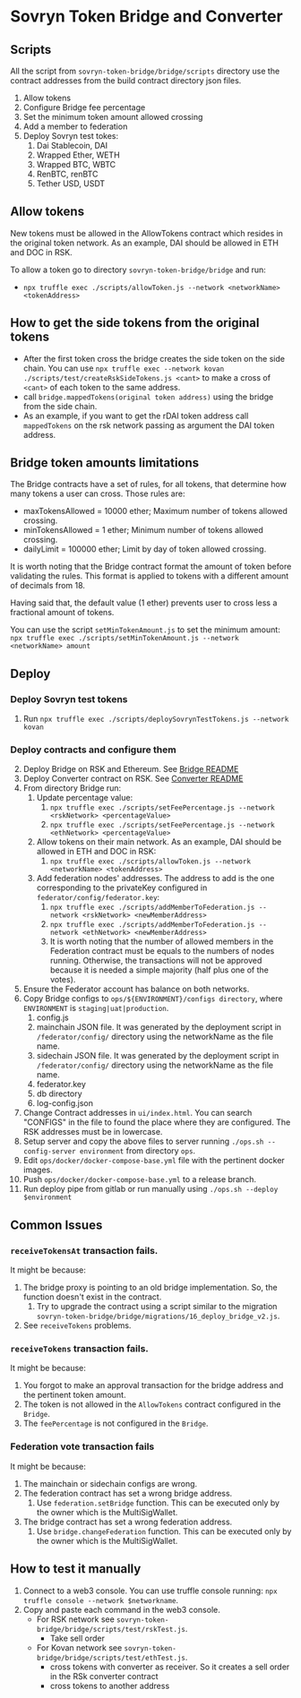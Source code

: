 # Sovryn Token Bridge and Converter

## Scripts
All the script from `sovryn-token-bridge/bridge/scripts` directory use the contract addresses from the build contract directory json files.

1. Allow tokens
2. Configure Bridge fee percentage
3. Set the minimum token amount allowed crossing
4. Add a member to federation
5. Deploy Sovryn test tokes: 
   1. Dai Stablecoin, DAI
   2. Wrapped Ether, WETH
   3. Wrapped BTC, WBTC
   4. RenBTC, renBTC
   5. Tether USD, USDT


## Allow tokens
New tokens must be allowed in the AllowTokens contract which resides in the original token network. As an example, DAI should be allowed in ETH and DOC in RSK.

To allow a token go to directory `sovryn-token-bridge/bridge` and run:
 - `npx truffle exec ./scripts/allowToken.js --network <networkName> <tokenAddress>`

## How to get the side tokens from the original tokens
- After the first token cross the bridge creates the side token on the side chain. You can use `npx truffle exec --network kovan ./scripts/test/createRskSideTokens.js <cant>` to make a cross of `<cant>` of each token to the same address.
- call `bridge.mappedTokens(original token address)` using the bridge from the side chain.
- As an example, if you want to get the rDAI token address call `mappedTokens` on the rsk network passing as argument the DAI token address.

## Bridge token amounts limitations
The Bridge contracts have a set of rules, for all tokens, that determine how many tokens a user can cross. Those rules are:
- maxTokensAllowed = 10000 ether; Maximum number of tokens allowed crossing.
- minTokensAllowed = 1 ether; Minimum number of tokens allowed crossing.
- dailyLimit = 100000 ether; Limit by day of token allowed crossing.

It is worth noting that the Bridge contract format the amount of token before validating the rules. This format is applied to tokens with a different amount of decimals from 18.

Having said that, the default value (1 ether) prevents user to cross less a fractional amount of tokens.

You can use the script `setMinTokenAmount.js` to set the minimum amount:
  `npx truffle exec ./scripts/setMinTokenAmount.js --network <networkName> amount`

## Deploy

### Deploy Sovryn test tokens
1. Run `npx truffle exec ./scripts/deploySovrynTestTokens.js --network kovan`

### Deploy contracts and configure them
2. Deploy Bridge on RSK and Ethereum. See [Bridge README](./sovryn-token-bridge/bridge/README.md)
3. Deploy Converter contract on RSK. See [Converter README](./token-converter/README.md)
4. From directory Bridge run:
   1. Update percentage value:
      1. `npx truffle exec ./scripts/setFeePercentage.js --network <rskNetwork> <percentageValue>`
      2. `npx truffle exec ./scripts/setFeePercentage.js --network <ethNetwork> <percentageValue>`
   2. Allow tokens on their main network. As an example, DAI should be allowed in ETH and DOC in RSK:
      1. `npx truffle exec ./scripts/allowToken.js --network <networkName> <tokenAddress>`
   3. Add federation nodes' addresses. The address to add is the one corresponding to the privateKey configured in `federator/config/federator.key`:
      1. `npx truffle exec ./scripts/addMemberToFederation.js --network <rskNetwork> <newMemberAddress>`
      2. `npx truffle exec ./scripts/addMemberToFederation.js --network <ethNetwork> <newMemberAddress>`
      3. It is worth noting that the number of allowed members in the Federation contract must be equals to the numbers of nodes running. Otherwise, the transactions will not be approved because it is needed a simple majority (half plus one of the votes).
5. Ensure the Federator account has balance on both networks.
6. Copy Bridge configs to `ops/${ENVIRONMENT}/configs directory`, where `ENVIRONMENT` is `staging|uat|production`.
   1. config.js
   2. mainchain JSON file. It was generated by the deployment script in `/federator/config/` directory using the networkName as the file name.
   3. sidechain JSON file. It was generated by the deployment script in `/federator/config/` directory using the networkName as the file name.
   4. federator.key
   5. db directory
   6. log-config.json
7. Change Contract addresses in `ui/index.html`. You can search "CONFIGS" in the file to found the place where they are configured. The RSK addresses must be in lowercase.
8. Setup server and copy the above files to server running `./ops.sh --config-server environment` from directory `ops`.
9. Edit `ops/docker/docker-compose-base.yml` file with the pertinent docker images.
10. Push `ops/docker/docker-compose-base.yml` to a release branch.
11. Run deploy pipe from gitlab or run manually using `./ops.sh --deploy $environment`

## Common Issues

### `receiveTokensAt` transaction fails.
It might be because:
1. The bridge proxy is pointing to an old bridge implementation. So, the function doesn't exist in the contract.
   1. Try to upgrade the contract using a script similar to the migration `sovryn-token-bridge/bridge/migrations/16_deploy_bridge_v2.js`.
2. See `receiveTokens` problems.

### `receiveTokens` transaction fails.
It might be because:
1. You forgot to make an approval transaction for the bridge address and the pertinent token amount.
2. The token is not allowed in the `AllowTokens` contract configured in the `Bridge`.
3. The `feePercentage` is not configured in the `Bridge`.

### Federation vote transaction fails
It might be because:
1. The mainchain or sidechain configs are wrong.
2. The federation contract has set a wrong bridge address. 
   1. Use `federation.setBridge` function. This can be executed only by the owner which is the MultiSigWallet.
3. The bridge contract has set a wrong federation address.
   1. Use `bridge.changeFederation` function. This can be executed only by the owner which is the MultiSigWallet.

## How to test it manually
1. Connect to a web3 console. You can use truffle console running: `npx truffle console --network $networkname`.
2. Copy and paste each command in the web3 console.
   - For RSK network see `sovryn-token-bridge/bridge/scripts/test/rskTest.js`.
      - Take sell order
   - For Kovan network see `sovryn-token-bridge/bridge/scripts/test/ethTest.js`.
      - cross tokens with converter as receiver. So it creates a sell order in the RSk converter contract
      - cross tokens to another address

